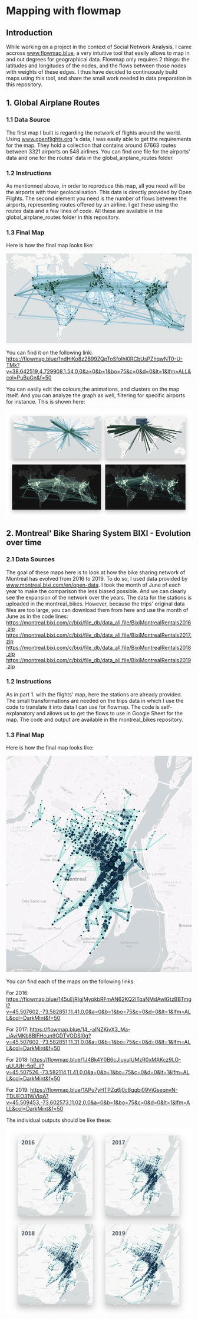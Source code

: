 # Mapping with flowmap

## Introduction 
While working on a project in the context of Social Network Analysis, I came accross www.flowmap.blue, a very intuitive tool that easily allows to map in and out degrees for geographical data. 
Flowmap only requires 2 things: the latitudes and longitudes of the nodes, and the flows between those nodes with weights of these edges.
I thus have decided to continuously build maps using this tool, and share the small work needed in data preparation in this repository.

## 1. Global Airplane Routes

### 1.1 Data Source
The first map I built is regarding the network of flights around the world. Using www.openflights.org 's data, I was easily able to get the requirements for the map. They hold a collection that contains around 67663 routes between 3321 airports on 548 airlines. You can find one file for the airports' data and one for the routes' data in the global_airplane_routes folder. 

### 1.2 Instructions
As mentionned above, in order to reproduce this map, all you need will be the airports with their geolocalisation. This data is directly provided by Open Flights. The second element you need is the number of flows between the airports, representing routes offered by an airline. I get these using the routes data and a few lines of code. All these are available in the global_airplane_routes folder in this repository.

### 1.3 Final Map
Here is how the final map looks like:

![Final Result](/global_airplane_routes/final_result.png)

You can find it on the following link: https://flowmap.blue/1ndHiKo8z2B99ZQpToSfoIhI0RCbUsPZhqwNT0-U-TMk?v=38.642519,4.729908,1.54,0,0&a=0&b=1&bo=75&c=0&d=0&lt=1&lfm=ALL&col=PuBuGn&f=50

You can easily edit the colours,the animations, and clusters on the map itself. And you can analyze the graph as well, filtering for specific airports for instance. This is shown here:


![Examples](/global_airplane_routes/examples.png)

## 2. Montreal' Bike Sharing System BIXI - Evolution over time

### 2.1 Data Sources
The goal of these maps here is to look at how the bike sharing network of Montreal has evolved from 2016 to 2019. To do so, I used data provided by www.montreal.bixi.com/en/open-data. I took the month of June of each year to make the comparison the less biased possible. And we can clearly see the expansion of the network over the years. The data for the stations is uploaded in the montreal_bikes. However, because the trips' original data files are too large, you can download them from here and use the month of June as in the code lines:
https://montreal.bixi.com/c/bixi/file_db/data_all.file/BixiMontrealRentals2016.zip
https://montreal.bixi.com/c/bixi/file_db/data_all.file/BixiMontrealRentals2017.zip
https://montreal.bixi.com/c/bixi/file_db/data_all.file/BixiMontrealRentals2018.zip
https://montreal.bixi.com/c/bixi/file_db/data_all.file/BixiMontrealRentals2019.zip

### 1.2 Instructions
As in part 1. with the flights' map, here the stations are already provided. The small transformations are needed on the trips data in which I use the code to translate it into data I can use for flowmap. The code is self-explanatory and allows us to get the flows to use in Google Sheet for the map. The code and output are available in the montreal_bikes repository.

### 1.3 Final Map
Here is how the final map looks like:

<p align="center">
  <img src=https://github.com/mohamedkhanafer/FlowMap/blob/master/montreal_bikes/overtime.gif>
</p>

You can find each of the maps on the following links:

For 2016: https://flowmap.blue/145uEjRIgjMypkbRFmAN62KQ2lTqaNMdAwIGtzBBTmgI?v=45.507602,-73.582851,11.41,0,0&a=0&b=1&bo=75&c=0&d=0&lt=1&lfm=ALL&col=DarkMint&f=50

For 2017: https://flowmap.blue/14_-aINZKivX3_Ma-_iAyiMKb8BlFHcun9GDTVODSl0g?v=45.507602,-73.582851,11.31,0,0&a=0&b=1&bo=75&c=0&d=0&lt=1&lfm=ALL&col=DarkMint&f=50

For 2018: https://flowmap.blue/1J4Bk4Y0B6cJluyulUMzR0xMAKcz9LO-uUUUH-5qE_iI?v=45.507526,-73.582114,11.41,0,0&a=0&b=1&bo=75&c=0&d=0&lt=1&lfm=ALL&col=DarkMint&f=50

For 2019: https://flowmap.blue/1APu7yHTPZg6j0c8ggbj09ViGseqnvN-TDUEO31WVIqA?v=45.509453,-73.602573,11.02,0,0&a=0&b=1&bo=75&c=0&d=0&lt=1&lfm=ALL&col=DarkMint&f=50

The individual outputs should be like these:

![Each year](/montreal_bikes/years.png)


